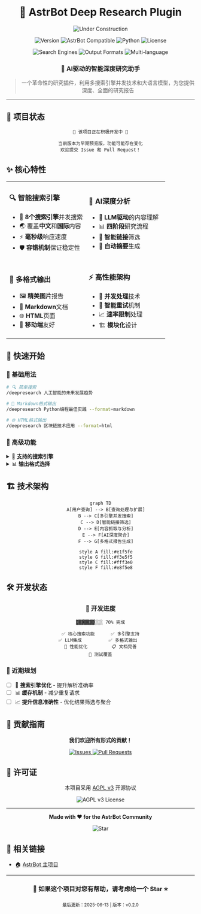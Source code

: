 <div align="center">

# 🔬 AstrBot Deep Research Plugin

<img src="https://img.shields.io/badge/Status-🚧%20Under%20Construction-orange?style=for-the-badge&logo=construction" alt="Under Construction">

<p>
  <img src="https://img.shields.io/badge/Version-0.2.0-blue?style=flat-square&logo=semantic-release" alt="Version">
  <img src="https://img.shields.io/badge/AstrBot-Compatible-green?style=flat-square&logo=robot" alt="AstrBot Compatible">
  <img src="https://img.shields.io/badge/Python-3.10+-blue?style=flat-square&logo=python" alt="Python">
  <img src="https://img.shields.io/badge/License-AGPL%20v3-yellow?style=flat-square&logo=mit" alt="License">
</p>

<p>
  <img src="https://img.shields.io/badge/🔍_搜索引擎-8个-brightgreen?style=flat-square" alt="Search Engines">
  <img src="https://img.shields.io/badge/📊_输出格式-3种-blue?style=flat-square" alt="Output Formats">
  <img src="https://img.shields.io/badge/🌐_多语言-支持-purple?style=flat-square" alt="Multi-language">
</p>

### 🤖 AI驱动的智能深度研究助手

> 一个革命性的研究插件，利用多搜索引擎并发技术和大语言模型，为您提供深度、全面的研究报告

</div>

---

## 🚧 项目状态

<div align="center">

```
🔨 该项目正在积极开发中 🔨

当前版本为早期预览版，功能可能存在变化
欢迎提交 Issue 和 Pull Request！
```

</div>

## ✨ 核心特性

<table>
<tr>
<td width="50%">

### 🔍 **智能搜索引擎**
- 🎯 **8个搜索引擎**并发搜索
- 🌏 覆盖**中文**和**国际**内容
- ⚡ **毫秒级**响应速度
- 🛡️ **容错机制**保证稳定性

</td>
<td width="50%">

### 🧠 **AI深度分析**
- 🤖 **LLM驱动**的内容理解
- 📊 **四阶段**研究流程
- 🔗 **智能链接**筛选
- 📝 **自动摘要**生成

</td>
</tr>
<tr>
<td width="50%">

### 🎨 **多格式输出**
- 🖼️ **精美图片**报告
- 📝 **Markdown**文档
- 🌐 **HTML**页面
- 📱 **移动端**友好

</td>
<td width="50%">

### ⚡ **高性能架构**
- 🔄 **并发处理**技术
- 🔁 **智能重试**机制
- 📈 **速率限制**处理
- 🏗️ **模块化**设计

</td>
</tr>
</table>

## 🚀 快速开始

### 💬 基础用法

```bash
# 🔍 简单搜索
/deepresearch 人工智能的未来发展趋势

# 📝 Markdown格式输出
/deepresearch Python编程最佳实践 --format=markdown

# 🌐 HTML格式输出  
/deepresearch 区块链技术应用 --format=html
```

### 🎯 高级功能

<details>
<summary>🔧 <strong>支持的搜索引擎</strong></summary>

| 搜索引擎 | 类型 | 特色 |
|---------|------|------|
| 🔍 百度搜索 | 中文 | 中文内容覆盖最全 |
| 🌐 Bing搜索 | 国际 | 国际化内容丰富 |
| 🦆 DuckDuckGo | 隐私 | 无追踪隐私保护 |
| 🔍 搜狗搜索 | 中文 | 智能中文检索 |
| 🎯 360搜索 | 中文 | 本土化搜索体验 |

</details>

<details>
<summary>📊 <strong>输出格式选择</strong></summary>

| 格式 | 适用场景 | 特点 |
|------|----------|------|
| 🖼️ **image** | 移动端分享 | 精美可视化 |
| 📝 **markdown** | 文档编辑 | 便于二次编辑 |
| 🌐 **html** | 网页展示 | 交互体验好 |

</details>

## 🏗️ 技术架构

<div align="center">

```mermaid
graph TD
    A[用户查询] --> B[查询处理与扩展]
    B --> C[多引擎并发搜索]
    C --> D[智能链接筛选]
    D --> E[内容抓取与分析]
    E --> F[AI深度聚合]
    F --> G[多格式报告生成]
    
    style A fill:#e1f5fe
    style G fill:#f3e5f5
    style C fill:#fff3e0
    style F fill:#e8f5e8
```

</div>


## 🛠️ 开发状态

<div align="center">

### 📅 开发进度

```
▓▓▓▓▓▓▓░░░ 70% 完成

✅ 核心搜索功能      ✅ 多引擎支持
✅ LLM集成          ✅ 多格式输出  
🔄 性能优化         📋 文档完善
🚧 测试覆盖
```

</div>

### 🎯 近期规划

- [ ] 🔧 **搜索引擎优化** - 提升解析准确率
- [ ] 📊 **缓存机制** - 减少重复请求
- [ ] 📈 **提升信息准确性** - 优化结果筛选与聚合

## 🤝 贡献指南

<div align="center">

**我们欢迎所有形式的贡献！**

<a href="https://github.com/lxfight/astrbot_plugin_deepresearch/issues">
  <img src="https://img.shields.io/badge/🐛_报告问题-Issues-red?style=for-the-badge" alt="Issues">
</a>
<a href="https://github.com/lxfight/astrbot_plugin_deepresearch/pulls">
  <img src="https://img.shields.io/badge/🚀_提交代码-Pull%20Requests-green?style=for-the-badge" alt="Pull Requests">
</a>

</div>


## 📄 许可证

<div align="center">

本项目采用 [AGPL v3](LICENSE) 开源协议

<img src="https://img.shields.io/badge/License-AGPL v3-yellow?style=for-the-badge&logo=mit" alt="AGPL v3 License">

---

**Made with ❤️ for the AstrBot Community**

<p>
  <img src="https://img.shields.io/badge/⭐_如果有帮助-请给个_Star-yellow?style=social&logo=github" alt="Star">
</p>

</div>

## 🔗 相关链接

- 🏠 [AstrBot 主项目](https://github.com/AstrBotDevs/AstrBot)


---

<div align="center">

### 🌟 如果这个项目对您有帮助，请考虑给一个 Star ⭐

<sub>最后更新：2025-06-13 | 版本：v0.2.0</sub>

</div>
